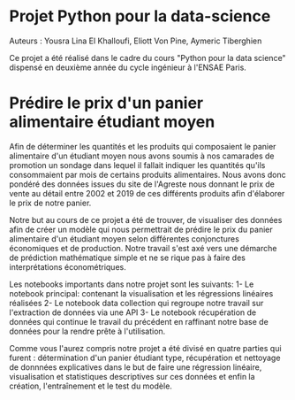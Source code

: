 # Projet Python pour la data-science

Auteurs : Yousra Lina El Khalloufi, Eliott Von Pine, Aymeric Tiberghien

Ce projet a été réalisé dans le cadre du cours "Python pour la data science" dispensé en deuxième année du cycle ingénieur à l'ENSAE Paris.

# Prédire le prix d'un panier alimentaire étudiant moyen

Afin de déterminer les quantités et les produits qui composaient le panier alimentaire d'un étudiant moyen nous avons soumis à nos camarades de promotion un sondage dans lequel il fallait indiquer les quantités qu'ils consommaient par mois de certains produits alimentaires. Nous avons donc pondéré des données issues du site de l'Agreste nous donnant le prix de vente au détail entre 2002 et 2019 de ces différents produits afin d'élaborer le prix de notre panier. 

Notre but au cours de ce projet a été de trouver, de visualiser des données afin de créer un modèle qui nous permettrait de prédire le prix du panier alimentaire d'un étudiant moyen selon différentes conjonctures économiques et de production. Notre travail s'est axé vers une démarche de prédiction mathématique simple et ne se rique pas à faire des interprétations économétriques.

Les notebooks importants dans notre projet sont les suivants: 
1- Le notebook principal: contenant la visualisation et les régressions linéaires réalisées
2- Le notebook data collection qui regroupe notre travail sur l'extraction de données via une API
3- Le notebook récupération de données qui continue le travail du précédent en raffinant notre base de données pour la rendre prête à l'utilisation.

Comme vous l'aurez compris notre projet a été divisé en quatre parties qui furent : détermination d'un panier étudiant type, récupération et nettoyage de donnnées explicatives dans le but de faire une régression linéaire, visualisation et statistiques descriptives sur ces données et enfin la création, l'entraînement et le test du modèle.
